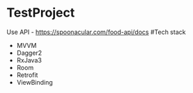 # TestProject
Use API - https://spoonacular.com/food-api/docs
#Tech stack
- MVVM
- Dagger2
- RxJava3
- Room
- Retrofit
- ViewBinding
